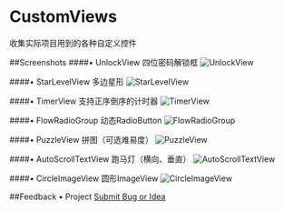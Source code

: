 # CustomViews 
收集实际项目用到的各种自定义控件

##Screenshots
####• UnlockView 四位密码解锁框
![UnlockView](https://github.com/DesignQu/CustomViews/blob/master/ImageFolder/UnlockView.gif "UnlockView")

####• StarLevelView 多边星形
![StarLevelView](https://github.com/DesignQu/CustomViews/blob/master/ImageFolder/StarLevelView.png "StarLevelView")

####• TimerView 支持正序倒序的计时器
![TimerView](https://github.com/DesignQu/CustomViews/blob/master/ImageFolder/TimerView.gif "TimerView")

####• FlowRadioGroup 动态RadioButton
![FlowRadioGroup](https://github.com/DesignQu/CustomViews/blob/master/ImageFolder/FlowRadioGroup.png "FlowRadioGroup")

####• PuzzleView 拼图（可选难易度）
![PuzzleView](https://github.com/DesignQu/CustomViews/blob/master/ImageFolder/PuzzleView.jpg "PuzzleView")

####• AutoScrollTextView 跑马灯（横向、垂直）
![AutoScrollTextView](https://github.com/DesignQu/CustomViews/blob/master/ImageFolder/AutoScrollTextView.jpg "AutoScrollTextView")

####• CircleImageView 圆形ImageView
![CircleImageView](https://github.com/DesignQu/CustomViews/blob/master/ImageFolder/CircleImageView.png "CircleImageView")

##Feedback
•  Project  [Submit Bug or Idea](https://github.com/DesignQu/CustomViews/issues)  
